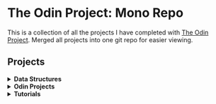 # The Odin Project: Mono Repo

This is a collection of all the projects I have completed with [The Odin Project](https://www.theodinproject.com/).
Merged all projects into one git repo for easier viewing.

## Projects

<details>
  <summary><b>Data Structures</b></summary>

  - [Binary Search Tree](https://github.com/Klon3r/the-odin-project/tree/main/data-structures/binary-search-tree)
  - [Hash Map](https://github.com/Klon3r/the-odin-project/tree/main/data-structures/hash-map)
  - [Linked List](https://github.com/Klon3r/the-odin-project/tree/main/data-structures/linked-list)
  - [Knights Travails](https://github.com/Klon3r/the-odin-project/tree/main/data-structures/knights-travails)
  
</details>

<details>
  <summary><b>Odin Projects</b></summary>

  - [Tic-Tac-Toe](https://github.com/Klon3r/the-odin-project/tree/main/odin-projects/odin-tic-tac-toe)
  - [Sign Up Form](https://github.com/Klon3r/the-odin-project/tree/main/odin-projects/odin-sign-up-form)
  - [Rock Paper Scissors](https://github.com/Klon3r/the-odin-project/tree/main/odin-projects/odin-rock-paper-scissors)
  - [Restaurant Page](https://github.com/Klon3r/the-odin-project/tree/main/odin-projects/odin-restaurant-page)
  - [Recursion](https://github.com/Klon3r/the-odin-project/tree/main/odin-projects/odin-recursion)
  - [Recipes](https://github.com/Klon3r/the-odin-project/tree/main/odin-projects/odin-recipes)
  - [Libarary](https://github.com/Klon3r/the-odin-project/tree/main/odin-projects/odin-library)
  - [Landing Page](https://github.com/Klon3r/the-odin-project/tree/main/odin-projects/odin-landing-page)
  - [Etch-a-Sketch](https://github.com/Klon3r/the-odin-project/tree/main/odin-projects/odin-etch-a-sketch)
  - [Calculator](https://github.com/Klon3r/the-odin-project/tree/main/odin-projects/odin-calculator)
  - [Calculator v2](https://github.com/Klon3r/the-odin-project/tree/main/odin-projects/odin-calculator-v2)
  - [Admin Dashboard](https://github.com/Klon3r/the-odin-project/tree/main/odin-projects/odin-admin-dashboard)
  - [Battleship](https://github.com/Klon3r/the-odin-project/tree/main/odin-projects/odin-battleship)
  - [Todo List](https://github.com/Klon3r/the-odin-project/tree/main/odin-projects/odin-todo-list)
  - [Weather App](https://github.com/Klon3r/the-odin-project/tree/main/odin-projects/odin-weather-app)

</details>

<details>
  <summary><b>Tutorials</b></summary>

  - [Testing Practice](https://github.com/Klon3r/the-odin-project/tree/main/tutorials/testing-practice)
  - [Tables](https://github.com/Klon3r/the-odin-project/tree/main/tutorials/tables)
  - [Grids](https://github.com/Klon3r/the-odin-project/tree/main/tutorials/grids)
  - [Forms](https://github.com/Klon3r/the-odin-project/tree/main/tutorials/forms)
</details>
